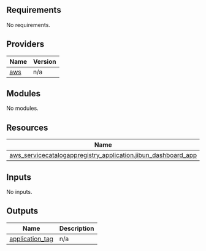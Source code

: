 <!-- BEGIN_TF_DOCS -->
## Requirements

No requirements.

## Providers

| Name | Version |
|------|---------|
| <a name="provider_aws"></a> [aws](#provider\_aws) | n/a |

## Modules

No modules.

## Resources

| Name | Type |
|------|------|
| [aws_servicecatalogappregistry_application.jibun_dashboard_app](https://registry.terraform.io/providers/hashicorp/aws/latest/docs/resources/servicecatalogappregistry_application) | resource |

## Inputs

No inputs.

## Outputs

| Name | Description |
|------|-------------|
| <a name="output_application_tag"></a> [application\_tag](#output\_application\_tag) | n/a |
<!-- END_TF_DOCS -->